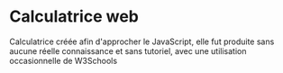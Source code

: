 # Calculatrice web
Calculatrice créée afin d'approcher le JavaScript, elle fut produite sans aucune réelle connaissance et sans tutoriel,
avec une utilisation occasionnelle de W3Schools
